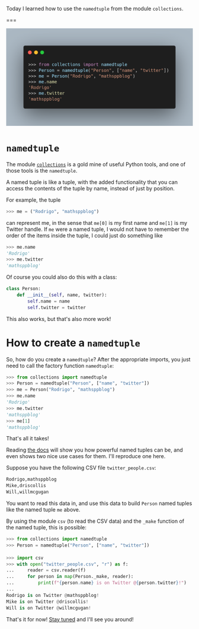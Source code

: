 Today I learned how to use the `namedtuple` from the module `collections`.

===

![The Python import statement that allows us to use the Python module `selectors`.](thumbnail.webp)


# `namedtuple`

The module [`collections`][collections] is a gold mine of useful Python tools,
and one of those tools is the `namedtuple`.

A named tuple is like a tuple,
with the added functionality that you can access the contents of the tuple by name,
instead of just by position.

For example, the tuple

```py
>>> me = ("Rodrigo", "mathsppblog")
```

can represent me, in the sense that `me[0]` is my first name and `me[1]` is my Twitter handle.
If `me` were a named tuple, I would not have to remember the order of the items inside the tuple,
I could just do something like

```py
>>> me.name
'Rodrigo'
>>> me.twitter
'mathsppblog'
```

Of course you could also do this with a class:

```py
class Person:
    def __init__(self, name, twitter):
        self.name = name
        self.twitter = twitter
```

This also works, but that's also more work!


# How to create a `namedtuple`

So, how do you create a `namedtuple`?
After the appropriate imports, you just need to call the factory function `namedtuple`:

```py
>>> from collections import namedtuple
>>> Person = namedtuple("Person", ["name", "twitter"])
>>> me = Person("Rodrigo", "mathsppblog")
>>> me.name
'Rodrigo'
>>> me.twitter
'mathsppblog'
>>> me[1]
'mathsppblog'
```

That's all it takes!

Reading [the docs][namedtuple-docs] will show you how powerful named tuples can be,
and even shows two nice use cases for them.
I'll reproduce one here.

Suppose you have the following CSV file `twitter_people.csv`:

```txt
Rodrigo,mathsppblog
Mike,driscollis
Will,willmcgugan
```

You want to read this data in, and use this data to build `Person` named tuples like the named tuple `me` above.

By using the module `csv` (to read the CSV data) and the `_make` function of the named tuple, this is possible:

```py
>>> from collections import namedtuple
>>> Person = namedtuple("Person", ["name", "twitter"])

>>> import csv
>>> with open("twitter_people.csv", "r") as f:
...     reader = csv.reader(f)
...     for person in map(Person._make, reader):
...         print(f"{person.name} is on Twitter @{person.twitter}!")
...
Rodrigo is on Twitter @mathsppblog!
Mike is on Twitter @driscollis!
Will is on Twitter @willmcgugan!
```


That's it for now! [Stay tuned][subscribe] and I'll see you around!

[subscribe]: /subscribe
[collections]: https://docs.python.org/3/library/collections
[namedtuple-docs]: https://docs.python.org/3/library/collections.html#collections.namedtuple
